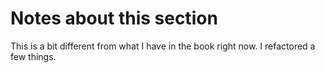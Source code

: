 # Notes about this section

This is a bit different from what I have in the book right now. I refactored a few things.